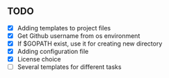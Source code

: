 ## TODO

- [X] Adding templates to project files
- [X] Get Github username from os environment
- [X] If $GOPATH exist, use it for creating new directory
- [X] Adding configuration file
- [X] License choice
- [ ] Several templates for different tasks

